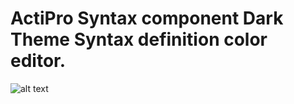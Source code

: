 # ActiPro Syntax component Dark Theme Syntax definition color editor.

![alt text](https://i2.paste.pics/80cce2b17b07dd7155496b76ed3eb7ef.png)
